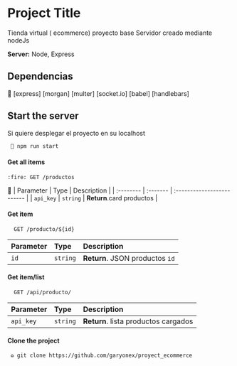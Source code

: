 # Project Title

Tienda virtual ( ecommerce) proyecto base
Servidor creado mediante nodeJs

**Server:** Node, Express

## Dependencias
🔧
[express]
[morgan]
[multer]
[socket.io]
[babel]
[handlebars]

## Start the server

Si quiere desplegar el proyecto en su localhost

```bash
 🚀 npm run start
```

#### Get all items

```http
:fire: GET /productos
```

:triangular_flag_on_post:
| Parameter | Type     | Description                |
| :-------- | :------- | :------------------------- |
| `api_key` | `string` | **Return**.card productos |

#### Get item

```http
  GET /producto/${id}
```

| Parameter | Type     | Description                     |
| :-------- | :------- | :------------------------------ |
| `id`      | `string` | **Return**. JSON productos `id` |

#### Get item/list

```http
  GET /api/producto/
```

| Parameter | Type     | Description                     |
| :-------- | :------- | :------------------------------ |
| `api_key`      | `string` | **Return**. lista productos cargados |


#### Clone the project

```bash
 ♻️ git clone https://github.com/garyonex/proyect_ecommerce
```
